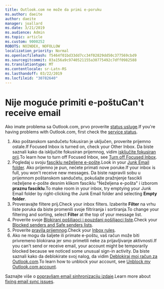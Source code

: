 ```yaml
---
title: Outlook.com ne može da primi e-poruku
ms.author: daeite
author: daeite
manager: joallard
ms.date: 3/21/2019
ms.audience: Admin
ms.topic: article
ms.custom: 9000252
ROBOTS: NOINDEX, NOFOLLOW
localization_priority: Normal
ms.openlocfilehash: f5464f01bd33dd7cc34f02829dd50c377569cbd9
ms.sourcegitcommit: 03a156a9c9740521155a30775492c7dff0982588
ms.translationtype: MT
ms.contentlocale: sr-Latn-RS
ms.lasthandoff: 03/22/2019
ms.locfileid: "30782640"
---
```

# <a name="cant-receive-email"></a><span data-ttu-id="6c89f-102">Nije moguće primiti e-poštu</span><span class="sxs-lookup"><span data-stu-id="6c89f-102">Can't receive email</span></span>

<span data-ttu-id="6c89f-103">Ako imate problema sa Outlook.com, prvo proverite [status usluge](https://go.microsoft.com/fwlink/p/?linkid=837482).</span><span class="sxs-lookup"><span data-stu-id="6c89f-103">If you're having problems with Outlook.com, first check the [service status](https://go.microsoft.com/fwlink/p/?linkid=837482).</span></span>

1. <span data-ttu-id="6c89f-104">Ako poštanskom sandučetu fokusiran je uključen, proverite prijemno ostale.</span><span class="sxs-lookup"><span data-stu-id="6c89f-104">If Focused Inbox is turned on, check your Other Inbox.</span></span> <span data-ttu-id="6c89f-105">Da biste saznali kako da isključite fokusiran prijemnog, vidim [isključite fokusiran prij](https://support.office.com/article/f714d94d-9e63-4217-9ccb-6cb2986aa1b2).</span><span class="sxs-lookup"><span data-stu-id="6c89f-105">To learn how to turn off Focused Inbox, see [Turn off Focused Inbox](https://support.office.com/article/f714d94d-9e63-4217-9ccb-6cb2986aa1b2).</span></span>
1. <span data-ttu-id="6c89f-106">Pogledaj u svoju [fasciklu neželjene e-pošte](https://outlook.live.com/mail/junkemail).</span><span class="sxs-lookup"><span data-stu-id="6c89f-106">Look in your [Junk Email folder](https://outlook.live.com/mail/junkemail).</span></span> <span data-ttu-id="6c89f-107">Ako prijemno je pun, nećete primati nove poruke.</span><span class="sxs-lookup"><span data-stu-id="6c89f-107">If your inbox is full, you won't receive new messages.</span></span> <span data-ttu-id="6c89f-108">Da biste napravili sobu u prijemnom poštanskom sandučetu, pokušajte pražnjenje fascikli neželjene e-pošte desnim klikom fasciklu "Neželjena e-pošta" i izborom **praznu fasciklu**.</span><span class="sxs-lookup"><span data-stu-id="6c89f-108">To make room in your inbox, try emptying your Junk Email folder by right-clicking the Junk Email folder and selecting **Empty folder**.</span></span>
1. <span data-ttu-id="6c89f-109">Proveravajte filtere prij.</span><span class="sxs-lookup"><span data-stu-id="6c89f-109">Check your inbox filters.</span></span> <span data-ttu-id="6c89f-110">Izaberite **Filter** na vrhu liste poruka da biste promenili svoje filtriranja i sortiranja.</span><span class="sxs-lookup"><span data-stu-id="6c89f-110">To change your filtering and sorting, select **Filter** at the top of your message list.</span></span>
1. <span data-ttu-id="6c89f-111">Proverite svoje [Blokirani pošiljaoci i pouzdani pošiljaoci liste](https://outlook.live.com/mail/options/mail/junkEmail).</span><span class="sxs-lookup"><span data-stu-id="6c89f-111">Check your [Blocked senders and Safe senders lists](https://outlook.live.com/mail/options/mail/junkEmail).</span></span>
1. <span data-ttu-id="6c89f-112">Proverite [pravila prijemnog](https://outlook.live.com/mail/options/mail/rules).</span><span class="sxs-lookup"><span data-stu-id="6c89f-112">Check your [Inbox rules](https://outlook.live.com/mail/options/mail/rules).</span></span>
1. <span data-ttu-id="6c89f-113">Ako ne mogu da šaljete ili primate e-poštu, vaš račun može biti privremeno blokirana jer smo primetili neke za prijavljivanje aktivnosti.</span><span class="sxs-lookup"><span data-stu-id="6c89f-113">If you can't send or receive email, your account might be temporarily blocked because we noticed some unusual sign-in activity.</span></span> <span data-ttu-id="6c89f-114">Da biste saznali kako da deblokirate svoj nalog, da vidim [Deblokiraj moj račun za Outlook.com](https://support.office.com/article/f4ad2701-d166-4d8b-8a6a-9af2a1f8a4c4).</span><span class="sxs-lookup"><span data-stu-id="6c89f-114">To learn how to unblock your account, see [Unblock my Outlook.com account](https://support.office.com/article/f4ad2701-d166-4d8b-8a6a-9af2a1f8a4c4).</span></span>

<span data-ttu-id="6c89f-115">Saznajte više o [popravljam email sinhronizaciju izdaje](https://support.office.com/article/d39e3341-8d79-4bf1-b3c7-ded602233642).</span><span class="sxs-lookup"><span data-stu-id="6c89f-115">Learn more about [fixing email sync issues](https://support.office.com/article/d39e3341-8d79-4bf1-b3c7-ded602233642).</span></span>